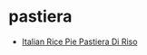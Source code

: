 # pastiera

 * [Italian Rice Pie Pastiera Di Riso](../index/i/italian-rice-pie-pastiera-di-riso-51233420.json)
